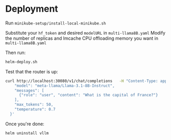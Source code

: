 # Deployment

Run `minikube-setup/install-local-minikube.sh`

Substitute your `hf_token` and desired `modelURL` in `multi-llama8B.yaml`
Modify the number of replicas and lmcache CPU offloading memory you want in `multi-llama8B.yaml`

Then run:

```bash
helm-deploy.sh
```

Test that the router is up:
```bash
curl http://localhost:30080/v1/chat/completions   -H "Content-Type: application/json"   -H "Authorization: Bearer $HF_TOKEN"   -d '{
    "model": "meta-llama/Llama-3.1-8B-Instruct",
    "messages": [
      {"role": "user", "content": "What is the capital of France?"}
    ],
    "max_tokens": 50,
    "temperature": 0.7
  }'
```

Once you're done:
```bash
helm uninstall vllm
```